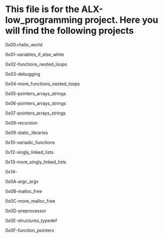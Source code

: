 # This file is for the ALX-low_programming project. Here you will find the following projects

0x00=hello_world

0x01-variables_if_else_while

0x02-functions_nested_loops

0x03-debugging

0x04-more_functions_nested_loops

0x05-pointers_arrays_strings

0x06-pointers_arrays_strings

0x07-pointers_arrays_strings

0x08-recursion

0x09-static_libraries

0x10-variadic_functions

0x12-singly_linked_lists

0x13-more_singly_linked_lists

0x14-

0x0A-argc_argv

0x0B-malloc_free

0x0C-more_malloc_free

0x0D-preprocessor

0x0E-structures_typedef

0x0F-function_pointers
